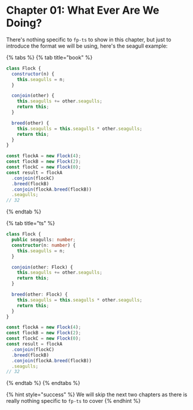 # Chapter 01: What Ever Are We Doing?

There's nothing specific to `fp-ts` to show in this chapter, but just to introduce the format we will be using, here's the seagull example:

{% tabs %}
{% tab title="book" %}
```javascript
class Flock {
  constructor(n) {
    this.seagulls = n;
  }

  conjoin(other) {
    this.seagulls += other.seagulls;
    return this;
  }

  breed(other) {
    this.seagulls = this.seagulls * other.seagulls;
    return this;
  }
}

const flockA = new Flock(4);
const flockB = new Flock(2);
const flockC = new Flock(0);
const result = flockA
  .conjoin(flockC)
  .breed(flockB)
  .conjoin(flockA.breed(flockB))
  .seagulls;
// 32
```
{% endtab %}

{% tab title="ts" %}
```typescript
class Flock {
  public seagulls: number;
  constructor(n: number) {
    this.seagulls = n;
  }

  conjoin(other: Flock) {
    this.seagulls += other.seagulls;
    return this;
  }

  breed(other: Flock) {
    this.seagulls = this.seagulls * other.seagulls;
    return this;
  }
}

const flockA = new Flock(4);
const flockB = new Flock(2);
const flockC = new Flock(0);
const result = flockA
  .conjoin(flockC)
  .breed(flockB)
  .conjoin(flockA.breed(flockB))
  .seagulls;
// 32
```
{% endtab %}
{% endtabs %}

{% hint style="success" %}
We will skip the next two chapters as there is really nothing specific to `fp-ts` to cover
{% endhint %}

